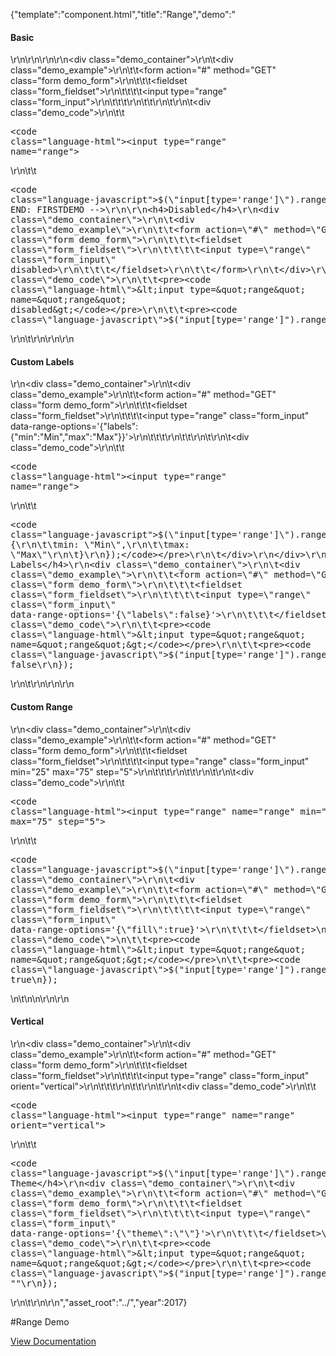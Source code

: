 {"template":"component.html","title":"Range","demo":"<h4>Basic</h4>\r\n\r\n<!-- START: FIRSTDEMO -->\r\n\r\n<div class=\"demo_container\">\r\n\t<div class=\"demo_example\">\r\n\t\t<form action=\"#\" method=\"GET\" class=\"form demo_form\">\r\n\t\t\t<fieldset class=\"form_fieldset\">\r\n\t\t\t\t<input type=\"range\" class=\"form_input\">\r\n\t\t\t</fieldset>\r\n\t\t</form>\r\n\t</div>\r\n\t<div class=\"demo_code\">\r\n\t\t<pre><code class=\"language-html\">&lt;input type=&quot;range&quot; name=&quot;range&quot;&gt;</code></pre>\r\n\t\t<pre><code class=\"language-javascript\">$(\"input[type='range']\").range();</code></pre>\r\n\t</div>\r\n</div>\r\n\r\n<!-- END: FIRSTDEMO -->\r\n\r\n<h4>Disabled</h4>\r\n<div class=\"demo_container\">\r\n\t<div class=\"demo_example\">\r\n\t\t<form action=\"#\" method=\"GET\" class=\"form demo_form\">\r\n\t\t\t<fieldset class=\"form_fieldset\">\r\n\t\t\t\t<input type=\"range\" class=\"form_input\" disabled>\r\n\t\t\t</fieldset>\r\n\t\t</form>\r\n\t</div>\r\n\t<div class=\"demo_code\">\r\n\t\t<pre><code class=\"language-html\">&lt;input type=&quot;range&quot; name=&quot;range&quot; disabled&gt;</code></pre>\r\n\t\t<pre><code class=\"language-javascript\">$(\"input[type='range']\").range();</code></pre>\r\n\t</div>\r\n</div>\r\n\r\n<h4>Custom Labels</h4>\r\n<div class=\"demo_container\">\r\n\t<div class=\"demo_example\">\r\n\t\t<form action=\"#\" method=\"GET\" class=\"form demo_form\">\r\n\t\t\t<fieldset class=\"form_fieldset\">\r\n\t\t\t\t<input type=\"range\" class=\"form_input\" data-range-options='{\"labels\":{\"min\":\"Min\",\"max\":\"Max\"}}'>\r\n\t\t\t</fieldset>\r\n\t\t</form>\r\n\t</div>\r\n\t<div class=\"demo_code\">\r\n\t\t<pre><code class=\"language-html\">&lt;input type=&quot;range&quot; name=&quot;range&quot;&gt;</code></pre>\r\n\t\t<pre><code class=\"language-javascript\">$(\"input[type='range']\").range({\r\n\tlabels: {\r\n\t\tmin: \"Min\",\r\n\t\tmax: \"Max\"\r\n\t}\r\n});</code></pre>\r\n\t</div>\r\n</div>\r\n\r\n<h4>No Labels</h4>\r\n<div class=\"demo_container\">\r\n\t<div class=\"demo_example\">\r\n\t\t<form action=\"#\" method=\"GET\" class=\"form demo_form\">\r\n\t\t\t<fieldset class=\"form_fieldset\">\r\n\t\t\t\t<input type=\"range\" class=\"form_input\" data-range-options='{\"labels\":false}'>\r\n\t\t\t</fieldset>\r\n\t\t</form>\r\n\t</div>\r\n\t<div class=\"demo_code\">\r\n\t\t<pre><code class=\"language-html\">&lt;input type=&quot;range&quot; name=&quot;range&quot;&gt;</code></pre>\r\n\t\t<pre><code class=\"language-javascript\">$(\"input[type='range']\").range({\r\n\tlabels: false\r\n});</code></pre>\r\n\t</div>\r\n</div>\r\n\r\n<h4>Custom Range</h4>\r\n<div class=\"demo_container\">\r\n\t<div class=\"demo_example\">\r\n\t\t<form action=\"#\" method=\"GET\" class=\"form demo_form\">\r\n\t\t\t<fieldset class=\"form_fieldset\">\r\n\t\t\t\t<input type=\"range\" class=\"form_input\" min=\"25\" max=\"75\" step=\"5\">\r\n\t\t\t</fieldset>\r\n\t\t</form>\r\n\t</div>\r\n\t<div class=\"demo_code\">\r\n\t\t<pre><code class=\"language-html\">&lt;input type=&quot;range&quot; name=&quot;range&quot; min=&quot;25&quot; max=&quot;75&quot; step=&quot;5&quot;&gt;</code></pre>\r\n\t\t<pre><code class=\"language-javascript\">$(\"input[type='range']\").range();</code></pre>\r\n\t</div>\r\n</div>\r\n\r\n<h4>Fill</h4>\r\n<div class=\"demo_container\">\r\n\t<div class=\"demo_example\">\r\n\t\t<form action=\"#\" method=\"GET\" class=\"form demo_form\">\r\n\t\t\t<fieldset class=\"form_fieldset\">\r\n\t\t\t\t<input type=\"range\" class=\"form_input\" data-range-options='{\"fill\":true}'>\r\n\t\t\t</fieldset>\n\t\t</form>\n\t</div>\n\t<div class=\"demo_code\">\n\t\t<pre><code class=\"language-html\">&lt;input type=&quot;range&quot; name=&quot;range&quot;&gt;</code></pre>\n\t\t<pre><code class=\"language-javascript\">$(\"input[type='range']\").range({\n\tfill: true\n});</code></pre>\n\t</div>\n</div>\n\r\n\r\n<h4>Vertical</h4>\r\n<div class=\"demo_container\">\r\n\t<div class=\"demo_example\">\r\n\t\t<form action=\"#\" method=\"GET\" class=\"form demo_form\">\r\n\t\t\t<fieldset class=\"form_fieldset\">\r\n\t\t\t\t<input type=\"range\" class=\"form_input\" orient=\"vertical\">\r\n\t\t\t</fieldset>\r\n\t\t</form>\r\n\t</div>\r\n\t<div class=\"demo_code\">\r\n\t\t<pre><code class=\"language-html\">&lt;input type=&quot;range&quot; name=&quot;range&quot; orient=&quot;vertical&quot;&gt;</code></pre>\r\n\t\t<pre><code class=\"language-javascript\">$(\"input[type='range']\").range();</code></pre>\r\n\t</div>\r\n</div>\r\n\r\n<h4>No Theme</h4>\r\n<div class=\"demo_container\">\r\n\t<div class=\"demo_example\">\r\n\t\t<form action=\"#\" method=\"GET\" class=\"form demo_form\">\r\n\t\t\t<fieldset class=\"form_fieldset\">\r\n\t\t\t\t<input type=\"range\" class=\"form_input\" data-range-options='{\"theme\":\"\"}'>\r\n\t\t\t</fieldset>\r\n\t\t</form>\r\n\t</div>\r\n\t<div class=\"demo_code\">\r\n\t\t<pre><code class=\"language-html\">&lt;input type=&quot;range&quot; name=&quot;range&quot;&gt;</code></pre>\r\n\t\t<pre><code class=\"language-javascript\">$(\"input[type='range']\").range({\r\n\ttheme: \"\"\r\n});</code></pre>\r\n\t</div>\r\n</div>\r\n","asset_root":"../","year":2017}

 #Range Demo
<p class="back_link"><a href="https://formstone.it/components/range">View Documentation</a></p>